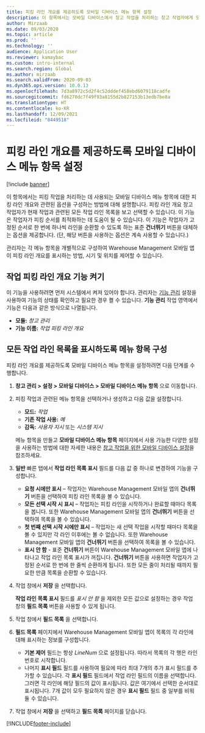 ```yaml
---
title: 피킹 라인 개요를 제공하도록 모바일 디바이스 메뉴 항목 설정
description: 이 항목에서는 모바일 디바이스에서 창고 작업을 처리하는 창고 작업자에게 모든 작업 라인 목록이 표시되는 시기를 정의하는 방법에 대해 설명합니다. 이 기능은 피킹 순서를 최적화할 수 있도록 작업 주문의 피킹 라인에 대한 개요가 필요한 창고 작업자에게 유용할 수 있습니다.
author: Mirzaab
ms.date: 09/03/2020
ms.topic: article
ms.prod: ''
ms.technology: ''
audience: Application User
ms.reviewer: kamaybac
ms.custom: intro-internal
ms.search.region: Global
ms.author: mirzaab
ms.search.validFrom: 2020-09-03
ms.dyn365.ops.version: 10.0.13
ms.openlocfilehash: 7d3a8972c5d2f4c52dddef458ebd6079118cadfe
ms.sourcegitcommit: fd6270dc7f49f93a8155d2b827153b13edb7be8a
ms.translationtype: HT
ms.contentlocale: ko-KR
ms.lasthandoff: 12/09/2021
ms.locfileid: "8449518"
---
```

# <a name="set-up-a-mobile-device-menu-item-to-provide-a-pick-line-overview"></a>피킹 라인 개요를 제공하도록 모바일 디바이스 메뉴 항목 설정

[!include [banner](../includes/banner.md)]

이 항목에서는 피킹 작업을 처리하는 데 사용되는 모바일 디바이스 메뉴 항목에 대한 피킹 라인 개요와 관련된 옵션을 구성하는 방법에 대해 설명합니다. 피킹 라인 개요 창고 작업자가 현재 작업과 관련된 모든 작업 라인 목록을 보고 선택할 수 있습니다. 이 기능은 작업자가 피킹 순서를 최적화하는 데 도움이 될 수 있습니다. 이 기능은 작업자가 고정된 순서로 한 번에 하나씩 라인을 순환할 수 있도록 하는 표준 **건너뛰기** 버튼을 대체하는 옵션을 제공합니다. (단, 해당 버튼을 사용하는 옵션은 계속 사용할 수 있습니다.)

관리자는 각 메뉴 항목을 개별적으로 구성하여 Warehouse Management 모바일 앱이 피킹 라인 개요를 표시하는 방법, 시기 및 위치를 제어할 수 있습니다.

## <a name="turn-on-the-work-pick-line-overview-feature"></a>작업 피킹 라인 개요 기능 켜기

이 기능을 사용하려면 먼저 시스템에서 켜져 있어야 합니다. 관리자는 [기능 관리](../../fin-ops-core/fin-ops/get-started/feature-management/feature-management-overview.md) 설정을 사용하여 기능의 상태를 확인하고 필요한 경우 켤 수 있습니다. **기능 관리** 작업 영역에서 기능은 다음과 같은 방식으로 나열됩니다.

- **모듈:** _창고 관리_
- **기능 이름:** _작업 피킹 라인 개요_

## <a name="configure-menu-items-to-show-a-list-of-all-work-lines"></a>모든 작업 라인 목록을 표시하도록 메뉴 항목 구성

피킹 라인 개요를 제공하도록 모바일 디바이스 메뉴 항목을 설정하려면 다음 단계를 수행합니다.

1. **창고 관리 \> 설정 \> 모바일 디바이스 \> 모바일 디바이스 메뉴 항목** 으로 이동합니다.
1. 피킹 작업과 관련된 메뉴 항목을 선택하거나 생성하고 다음 값을 설정합니다.

    - **모드:** *작업*
    - **기존 작업 사용:** *예*
    - **감독:** *사용자 지시* 또는 *시스템 지시*

    메뉴 항목을 만들고 **모바일 디바이스 메뉴 항목** 페이지에서 사용 가능한 다양한 설정을 사용하는 방법에 대한 자세한 내용은 [창고 작업을 위한 모바일 디바이스 설정](configure-mobile-devices-warehouse.md)을 참조하세요.

1. **일반** 빠른 탭에서 **작업 라인 목록 표시** 필드를 다음 값 중 하나로 변경하여 기능을 구성합니다.

    - **요청 시에만 표시** – 작업자는 Warehouse Management 모바일 앱의 **건너뛰기** 버튼을 선택하여 피킹 라인 목록을 볼 수 있습니다.
    - **모든 선택 시작 시 표시** – 작업자는 피킹 라인을 시작하거나 완료할 때마다 목록을 봅니다. 또한 Warehouse Management 모바일 앱의 **건너뛰기** 버튼을 선택하여 목록을 볼 수 있습니다.
    - **첫 번째 선택 시작 시에만 표시** – 작업자는 새 선택 작업을 시작할 때마다 목록을 볼 수 있지만 각 라인 이후에는 볼 수 없습니다. 또한 Warehouse Management 모바일 앱의 **건너뛰기** 버튼을 선택하여 목록을 볼 수 있습니다.
    - **표시 안 함** - 표준 **건너뛰기** 버튼이 Warehouse Management 모바일 앱에 나타나고 작업 라인 목록 표시가 꺼집니다. **건너뛰기** 버튼을 사용하면 작업자가 고정된 순서로 한 번에 한 줄씩 순환하게 됩니다. 또한 모든 줄이 처리될 때까지 필요한 만큼 목록을 순환할 수 있습니다.

1. 작업 창에서 **저장** 을 선택합니다.

    **작업 라인 목록 표시** 필드를 *표시 안 함* 을 제외한 모든 값으로 설정하는 경우 작업 창의 **필드 목록** 버튼을 사용할 수 있게 됩니다.

1. 작업 창에서 **필드 목록** 을 선택합니다.
1. **필드 목록** 페이지에서 Warehouse Management 모바일 앱이 목록의 각 라인에 대해 표시하는 정보를 구성합니다.

    - **기본 제어** 필드는 항상 *LineNum* 으로 설정됩니다. 따라서 목록의 각 행은 라인 번호로 시작합니다.
    - 나머지 **표시 필드** 필드를 사용하여 필요에 따라 최대 7개의 추가 표시 필드를 추가할 수 있습니다. 각 **표시 필드** 필드에서 작업 라인 필드의 이름을 선택합니다. 그러면 각 라인에 해당 필드의 값이 표시됩니다. 값은 여기에서 선택한 순서대로 표시됩니다. 7개 값이 모두 필요하지 않은 경우 **표시 필드** 필드 중 일부를 비워 둘 수 있습니다.

1. 작업 창에서 **저장** 을 선택하고 **필드 목록** 페이지를 닫습니다.


[!INCLUDE[footer-include](../../includes/footer-banner.md)]